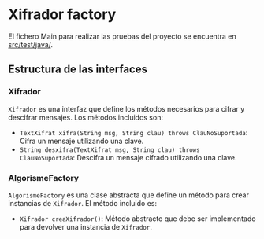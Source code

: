 # Xifrador factory

El fichero Main para realizar las pruebas del proyecto se encuentra en [src/test/java/](src/test/java/TestXifratge.java).

## Estructura de las interfaces

### Xifrador
`Xifrador` es una interfaz que define los métodos necesarios para cifrar y descifrar mensajes. Los métodos incluidos son:
- `TextXifrat xifra(String msg, String clau) throws ClauNoSuportada`: Cifra un mensaje utilizando una clave.
- `String desxifra(TextXifrat msg, String clau) throws ClauNoSuportada`: Descifra un mensaje cifrado utilizando una clave.

### AlgorismeFactory
`AlgorismeFactory` es una clase abstracta que define un método para crear instancias de `Xifrador`. El método incluido es:
- `Xifrador creaXifrador()`: Método abstracto que debe ser implementado para devolver una instancia de `Xifrador`.



